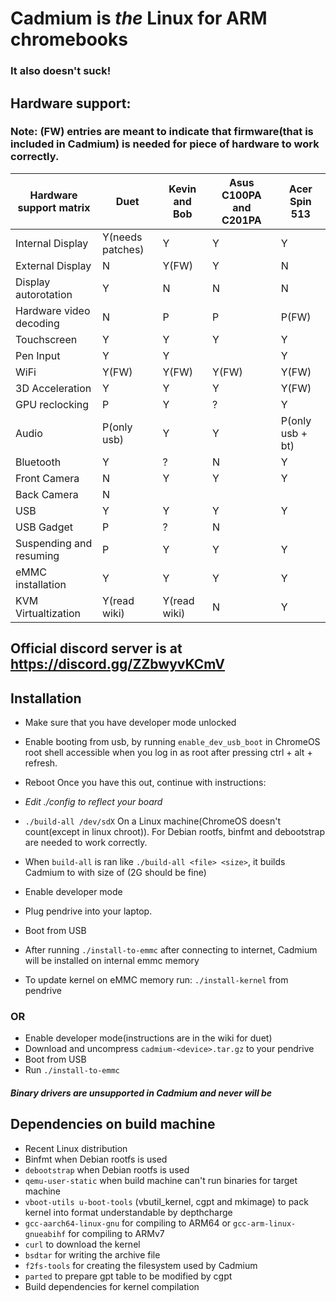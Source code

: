 # Cadmium is *the* Linux for ARM chromebooks
### It also doesn't suck!

## Hardware support:
### Note: (FW) entries are meant to indicate that firmware(that is included in Cadmium) is needed for piece of hardware to work correctly.
| Hardware support matrix      	| Duet               	| Kevin and Bob        	| Asus C100PA and C201PA	| Acer Spin 513		|
|-------------------------	|--------------------	|----------------	|-------------------------	|-----------------------|
| Internal Display              | Y(needs patches)   	| Y		 	| Y				| Y			|
| External Display		| N			| Y(FW)			| Y				| N			|
| Display autorotation    	| Y                  	| N              	| N				| N			|
| Hardware video decoding	| N			| P			| P				| P(FW)			|
| Touchscreen             	| Y                  	| Y              	| Y				| Y			|
| Pen Input			| Y			| Y			| 				| Y			|
| WiFi                    	| Y(FW)              	| Y(FW)          	| Y(FW)				| Y(FW)			|
| 3D Acceleration         	| Y                  	| Y              	| Y				| Y(FW)			|
| GPU reclocking		| P			| Y			| ?				| Y			|
| Audio                   	| P(only usb)	 	| Y              	| Y				| P(only usb + bt)	|
| Bluetooth               	| Y                  	| ?              	| N				| Y			|
| Front Camera			| N			| Y			| Y				| Y			|
| Back Camera                  	| N                  	|               	| 				|			|
| USB                     	| Y                  	| Y              	| Y				| Y			|
| USB Gadget              	| P                  	| ?              	| N				| 			|
| Suspending and resuming 	| P                  	| Y              	| Y				| Y			|
| eMMC installation       	| Y                  	| Y              	| Y				| Y			|
| KVM Virtualtization		| Y(read wiki)		| Y(read wiki)		| N				| Y			|

## Official discord server is at https://discord.gg/ZZbwyvKCmV

## Installation
- Make sure that you have developer mode unlocked
- Enable booting from usb, by running ```enable_dev_usb_boot``` in ChromeOS root shell accessible when you log in as root after pressing ctrl + alt + refresh.
- Reboot
Once you have this out, continue with instructions:

- *Edit ./config to reflect your board*
- ``` ./build-all /dev/sdX ``` On a Linux machine(ChromeOS doesn't count(except in linux chroot)). For Debian rootfs, binfmt and debootstrap are needed to work correctly.
- When ```build-all``` is ran like ```./build-all <file> <size>```, it builds Cadmium to <file> with size of <size>(2G should be fine)
- Enable developer mode
- Plug pendrive into your laptop.
- Boot from USB
- After running ``` ./install-to-emmc ``` after connecting to internet, Cadmium will be installed on internal emmc memory
- To update kernel on eMMC memory run: ```./install-kernel``` from pendrive

### OR
- Enable developer mode(instructions are in the wiki for duet)
- Download and uncompress ```cadmium-<device>.tar.gz``` to your pendrive
- Boot from USB
- Run ```./install-to-emmc```

#### *Binary drivers are unsupported in Cadmium and never will be*

## Dependencies on build machine
- Recent Linux distribution
- Binfmt when Debian rootfs is used
- ```debootstrap``` when Debian rootfs is used
- ```qemu-user-static``` when build machine can't run binaries for target machine
- ```vboot-utils u-boot-tools``` (vbutil_kernel, cgpt and mkimage) to pack kernel into format understandable by depthcharge
- ```gcc-aarch64-linux-gnu``` for compiling to ARM64 or ```gcc-arm-linux-gnueabihf``` for compiling to ARMv7
- ```curl``` to download the kernel
- ```bsdtar``` for writing the archive file
- ```f2fs-tools``` for creating the filesystem used by Cadmium
- ```parted``` to prepare gpt table to be modified by cgpt
- Build dependencies for kernel compilation
